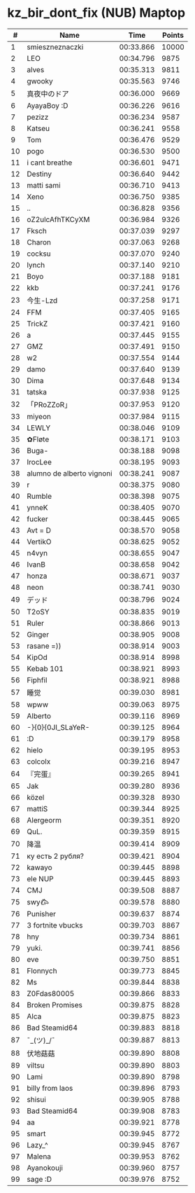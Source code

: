 # kz_bir_dont_fix (NUB) Maptop

|  # | Name | Time | Points |
|-------------- | -------------- | -------------- | -------------- | 
| 1 | smieszneznaczki | 00:33.866 | 10000 | 
| 2 | LEO | 00:34.796 | 9875 | 
| 3 | alves | 00:35.313 | 9811 | 
| 4 | gwooky | 00:35.563 | 9746 | 
| 5 | 真夜中のドア | 00:36.000 | 9669 | 
| 6 | AyayaBoy :D | 00:36.226 | 9616 | 
| 7 | pezizz | 00:36.234 | 9587 | 
| 8 | Katseu | 00:36.241 | 9558 | 
| 9 | Tom | 00:36.476 | 9529 | 
| 10 | pogo | 00:36.530 | 9500 | 
| 11 | i cant breathe | 00:36.601 | 9471 | 
| 12 | Destiny | 00:36.640 | 9442 | 
| 13 | matti sami | 00:36.710 | 9413 | 
| 14 | Xeno | 00:36.750 | 9385 | 
| 15 | .. | 00:36.828 | 9356 | 
| 16 | oZ2ulcAfhTKCyXM | 00:36.984 | 9326 | 
| 17 | Fksch | 00:37.039 | 9297 | 
| 18 | Charon | 00:37.063 | 9268 | 
| 19 | cocksu | 00:37.070 | 9240 | 
| 20 | lynch | 00:37.140 | 9210 | 
| 21 | Boyo | 00:37.188 | 9181 | 
| 22 | kkb | 00:37.241 | 9176 | 
| 23 | 今生-Lzd | 00:37.258 | 9171 | 
| 24 | FFM | 00:37.405 | 9165 | 
| 25 | TrickZ | 00:37.421 | 9160 | 
| 26 | a | 00:37.445 | 9155 | 
| 27 | GMZ | 00:37.491 | 9150 | 
| 28 | w2 | 00:37.554 | 9144 | 
| 29 | damo | 00:37.640 | 9139 | 
| 30 | Dima | 00:37.648 | 9134 | 
| 31 | tatska | 00:37.938 | 9125 | 
| 32 | 「PRoZZoR」 | 00:37.953 | 9120 | 
| 33 | miyeon | 00:37.984 | 9115 | 
| 34 | LEWLY | 00:38.046 | 9109 | 
| 35 | ✿Fløte | 00:38.171 | 9103 | 
| 36 | Buga- | 00:38.188 | 9098 | 
| 37 | IrocLee | 00:38.195 | 9093 | 
| 38 | alumno de alberto vignoni | 00:38.241 | 9087 | 
| 39 | r | 00:38.375 | 9080 | 
| 40 | Rumble | 00:38.398 | 9075 | 
| 41 | ynneK | 00:38.405 | 9070 | 
| 42 | fucker | 00:38.445 | 9065 | 
| 43 | Avt = D | 00:38.570 | 9058 | 
| 44 | VertikO | 00:38.625 | 9052 | 
| 45 | n4vyn | 00:38.655 | 9047 | 
| 46 | IvanB | 00:38.658 | 9042 | 
| 47 | honza | 00:38.671 | 9037 | 
| 48 | neon | 00:38.741 | 9030 | 
| 49 | デッド | 00:38.796 | 9024 | 
| 50 | T2oSY | 00:38.835 | 9019 | 
| 51 | Ruler | 00:38.866 | 9013 | 
| 52 | Ginger | 00:38.905 | 9008 | 
| 53 | rasane =)) | 00:38.914 | 9003 | 
| 54 | KipOd | 00:38.914 | 8998 | 
| 55 | Kebab 101 | 00:38.921 | 8993 | 
| 56 | Fiphfil | 00:38.921 | 8988 | 
| 57 | 睡觉 | 00:39.030 | 8981 | 
| 58 | wpww | 00:39.063 | 8975 | 
| 59 | Alberto | 00:39.116 | 8969 | 
| 60 | -}{0}{0JI_SLaYeR- | 00:39.125 | 8964 | 
| 61 | :D | 00:39.179 | 8958 | 
| 62 | hielo | 00:39.195 | 8953 | 
| 63 | colcolx | 00:39.216 | 8947 | 
| 64 | 『完蛋』 | 00:39.265 | 8941 | 
| 65 | Jak | 00:39.280 | 8936 | 
| 66 | közel | 00:39.328 | 8930 | 
| 67 | mattiS | 00:39.344 | 8925 | 
| 68 | Alergeorm | 00:39.351 | 8920 | 
| 69 | QuL. | 00:39.359 | 8915 | 
| 70 | 降温 | 00:39.414 | 8909 | 
| 71 | ку есть 2 рубля? | 00:39.421 | 8904 | 
| 72 | kawayo | 00:39.445 | 8898 | 
| 73 | ele NUP | 00:39.445 | 8893 | 
| 74 | CMJ | 00:39.508 | 8887 | 
| 75 | swy𐂃 | 00:39.578 | 8880 | 
| 76 | Punisher | 00:39.637 | 8874 | 
| 77 | 3 fortnite vbucks | 00:39.703 | 8867 | 
| 78 | hny | 00:39.734 | 8861 | 
| 79 | yuki. | 00:39.741 | 8856 | 
| 80 | eve | 00:39.750 | 8851 | 
| 81 | Flonnych | 00:39.773 | 8845 | 
| 82 | Ms | 00:39.844 | 8838 | 
| 83 | Z0Fdas80005 | 00:39.866 | 8833 | 
| 84 | Broken Promises | 00:39.875 | 8828 | 
| 85 | Alca | 00:39.875 | 8823 | 
| 86 | Bad Steamid64 | 00:39.883 | 8818 | 
| 87 | ¯\_(ツ)_/¯ | 00:39.887 | 8813 | 
| 88 | 伏地菇菇 | 00:39.890 | 8808 | 
| 89 | viltsu | 00:39.890 | 8803 | 
| 90 | Lami | 00:39.890 | 8798 | 
| 91 | billy from laos | 00:39.896 | 8793 | 
| 92 | shisui | 00:39.905 | 8788 | 
| 93 | Bad Steamid64 | 00:39.908 | 8783 | 
| 94 | aa | 00:39.921 | 8778 | 
| 95 | smart | 00:39.945 | 8772 | 
| 96 | Lazy_^ | 00:39.945 | 8767 | 
| 97 | Malena | 00:39.953 | 8762 | 
| 98 | Ayanokouji | 00:39.960 | 8757 | 
| 99 | sage :D | 00:39.976 | 8752 | 

